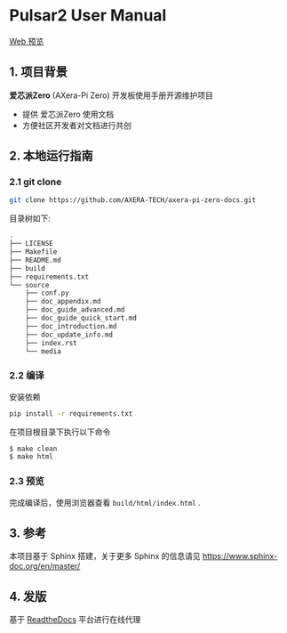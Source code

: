 # Pulsar2 User Manual

[Web 预览](https://axera-pi-zero-docs-cn.readthedocs.io/zh-cn/latest/index.html)

## 1. 项目背景

**爱芯派Zero** (AXera-Pi Zero) 开发板使用手册开源维护项目

- 提供 爱芯派Zero 使用文档
- 方便社区开发者对文档进行共创

## 2. 本地运行指南

### 2.1 git clone

```bash
git clone https://github.com/AXERA-TECH/axera-pi-zero-docs.git
```

目录树如下:

```bash
.
├── LICENSE
├── Makefile
├── README.md
├── build
├── requirements.txt
└── source
    ├── conf.py
    ├── doc_appendix.md
    ├── doc_guide_advanced.md
    ├── doc_guide_quick_start.md
    ├── doc_introduction.md
    ├── doc_update_info.md
    ├── index.rst
    └── media
```

### 2.2 编译

安装依赖

```bash
pip install -r requirements.txt
```

在项目根目录下执行以下命令

```bash
$ make clean
$ make html
```

### 2.3 预览

完成编译后，使用浏览器查看 `build/html/index.html` .

## 3. 参考

本项目基于 Sphinx 搭建，关于更多 Sphinx 的信息请见 https://www.sphinx-doc.org/en/master/

## 4. 发版

基于 [ReadtheDocs](https://readthedocs.org/) 平台进行在线代理


